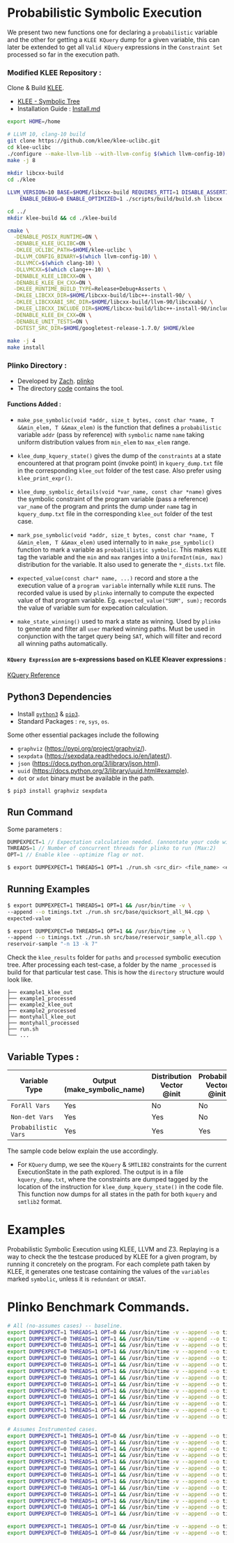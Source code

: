 # Probabilistic Symbolic Execution

We present two new functions one for declaring a `probabilistic` variable and the other for getting a `KLEE KQuery` dump
for a given variable, this can later be extended to get all `Valid KQuery` expressions in the `Constraint Set` processed so far in the execution path.

### Modified KLEE Repository :

Clone & Build [KLEE](http://klee.github.io/build-llvm9/).

- [KLEE - Symbolic Tree](https://github.com/lahiri-phdworks/klee/tree/symbolic_tree)
- Installation Guide : [Install.md](Install.md)

```bash
export HOME=/home

# LLVM 10, clang-10 build
git clone https://github.com/klee/klee-uclibc.git
cd klee-uclibc
./configure --make-llvm-lib --with-llvm-config $(which llvm-config-10) --with-cc $(which clang-10) --enable-assertions --enable-release
make -j 8
   
mkdir libcxx-build
cd ./klee

LLVM_VERSION=10 BASE=$HOME/libcxx-build REQUIRES_RTTI=1 DISABLE_ASSERTIONS=1 \
    ENABLE_DEBUG=0 ENABLE_OPTIMIZED=1 ./scripts/build/build.sh libcxx

cd ../
mkdir klee-build && cd ./klee-build

cmake \
  -DENABLE_POSIX_RUNTIME=ON \
  -DENABLE_KLEE_UCLIBC=ON \
  -DKLEE_UCLIBC_PATH=$HOME/klee-uclibc \
  -DLLVM_CONFIG_BINARY=$(which llvm-config-10) \
  -DLLVMCC=$(which clang-10) \
  -DLLVMCXX=$(which clang++-10) \
  -DENABLE_KLEE_LIBCXX=ON \
  -DENABLE_KLEE_EH_CXX=ON \
  -DKLEE_RUNTIME_BUILD_TYPE=Release+Debug+Asserts \
  -DKLEE_LIBCXX_DIR=$HOME/libcxx-build/libc++-install-90/ \
  -DKLEE_LIBCXXABI_SRC_DIR=$HOME/libcxx-build/llvm-90/libcxxabi/ \
  -DKLEE_LIBCXX_INCLUDE_DIR=$HOME/libcxx-build/libc++-install-90/include/c++/v1/ \
  -DENABLE_KLEE_EH_CXX=ON \
  -DENABLE_UNIT_TESTS=ON \
  -DGTEST_SRC_DIR=$HOME/googletest-release-1.7.0/ $HOME/klee
  
make -j 4
make install
```

### Plinko Directory :

- Developed by [Zach](https://github.com/zsusag). [plinko](https://git.justinh.su/)
- The directory [code](code/plinko/README.md) contains the tool.

#### Functions Added :

- `make_pse_symbolic(void *addr, size_t bytes, const char *name, T &&min_elem, T &&max_elem)` is the function that defines a `probabilistic` variable `addr` (pass by reference) with `symbolic` name `name` taking uniform distribution values from `min_elem` to `max_elem` range.

- `klee_dump_kquery_state()` gives the dump of the `constraints` at a state encountered at that program point (invoke point) in `kquery_dump.txt` file in the corresponding `klee_out` folder of the test case. Also prefer using `klee_print_expr()`.

- `klee_dump_symbolic_details(void *var_name, const char *name)` gives the symbolic constraint of the program variable (pass a reference) `var_name` of the program and prints the dump under `name` tag in `kquery_dump.txt` file in the corresponding `klee_out` folder of the test case.

- `mark_pse_symbolic(void *addr, size_t bytes, const char *name, T &&min_elem, T &&max_elem)` used internally to in `make_pse_symbolic()` function to mark a variable
  as `probablilistic symbolic`. This makes `KLEE` tag the variable and the `min` and `max` ranges into a `UniformInt(min, max)` distribution for the variable. It also used to generate the `*_dists.txt` file.

- `expected_value(const char* name, ...)` record and store a the execution value of a `program variable` internally while `KLEE` runs. The recorded value is used by `plinko` internally to compute the expected value of that program variable. Eg. `expected_value("SUM", sum);` records the value of variable sum for expecation calculation.

- `make_state_winning()` used to mark a state as winning. Used by `plinko` to generate and filter all `user` marked winning paths. Must be used in conjunction with the target query being `SAT`, which will filter and record all winning paths automatically.

#### `KQuery Expression` are s-expressions based on KLEE Kleaver expressions :

[KQuery Reference](https://klee.github.io/docs/kquery/)

## Python3 Dependencies

- Install [`python3`](https://www.python.org/downloads/release/python-387/) & [`pip3`](https://www.educative.io/edpresso/installing-pip3-in-ubuntu).
- Standard Packages : `re`, `sys`, `os`.

Some other essential packages include the following

- `graphviz` (https://pypi.org/project/graphviz/).
- `sexpdata` (https://sexpdata.readthedocs.io/en/latest/).
- `json` (https://docs.python.org/3/library/json.html).
- `uuid` (https://docs.python.org/3/library/uuid.html#example).
- `dot` or `xdot` binary must be available in the path.

```
$ pip3 install graphviz sexpdata
```

## Run Command

Some parameters :

```cpp
DUMPEXPECT=1 // Expectation calculation needed. (annontate your code with expected_value(const char* name, ...))
THREADS=1 // Number of concurrent threads for plinko to run (Max:2)
OPT=1 // Enable klee --optimize flag or not.
```

```bash
$ export DUMPEXPECT=1 THREADS=1 OPT=1 ./run.sh <src_dir> <file_name> <extra-args> <args-to-plinko>
```

## Running Examples

```bash
$ export DUMPEXPECT=1 THREADS=1 OPT=1 && /usr/bin/time -v \
--append --o timings.txt ./run.sh src/base/quicksort_all_N4.cpp \
expected-value
```

```bash
$ export DUMPEXPECT=0 THREADS=1 OPT=1 && /usr/bin/time -v \
--append --o timings.txt ./run.sh src/base/reservoir_sample_all.cpp \
reservoir-sample "-n 13 -k 7"
```

Check the `klee_results` folder for `paths` and `processed` symbolic execution tree.
After processing each test-case, a folder by the name `_processed` is build for that particular test case. This is how the `directory` structure would look like.

```
├── example1_klee_out
├── example1_processed
├── example2_klee_out
├── example2_processed
├── montyhall_klee_out
├── montyhall_processed
├── run.sh
└── ...
```

## Variable Types :

| Variable Type        | Output (make_symbolic_name) | Distribution Vector @init | Probability Vector @init |
| -------------------- | --------------------------- | ------------------------- | ------------------------ |
| `ForAll Vars`        | Yes                         | No                        | No                       |
| `Non-det Vars`       | Yes                         | Yes                       | No                       |
| `Probabilistic Vars` | Yes                         | Yes                       | Yes                      |

The sample code below explain the use accordingly.

- For `KQuery` dump, we see the `KQuery` & `SMTLIB2` constraints for the current ExecutionState in the path explored. The output is in a file `kquery_dump.txt`, where the constraints are dumped tagged by the location of the instruction for `klee_dump_kquery_state()` in the code file. This function now dumps for all states in the path for both `kquery` and `smtlib2` format.

# Examples

Probabilistic Symbolic Execution using KLEE, LLVM and Z3.
Replaying is a way to check the the testcase produced by KLEE for a given program, by running it concretely on the program.
For each complete path taken by KLEE, it generates one testcase containing the values of the `variables` marked `symbolic`, unless it
is `redundant` or `UNSAT`.

# Plinko Benchmark Commands.

```bash
# All (no-assumes cases) -- baseline.
export DUMPEXPECT=1 THREADS=1 OPT=0 && /usr/bin/time -v --append --o timings.txt ./run.sh src/extras/flips.cpp expected-value
export DUMPEXPECT=0 THREADS=1 OPT=1 && /usr/bin/time -v --append --o timings.txt ./run.sh src/base/montyhall_all.cpp calculate-prob
export DUMPEXPECT=0 THREADS=1 OPT=1 && /usr/bin/time -v --append --o timings.txt ./run.sh src/base/randomized_response_all.cpp calculate-prob
export DUMPEXPECT=0 THREADS=1 OPT=1 && /usr/bin/time -v --append --o timings.txt ./run.sh src/base/countminsketch_all.cpp countminsketch "-g 0.25"
export DUMPEXPECT=0 THREADS=1 OPT=1 && /usr/bin/time -v --append --o timings.txt ./run.sh src/base/freivalds_int_all.cpp freivalds "-k 1"
export DUMPEXPECT=0 THREADS=1 OPT=1 && /usr/bin/time -v --append --o timings.txt ./run.sh src/base/freivalds_multiple_int.cpp freivalds "-k 7"
export DUMPEXPECT=0 THREADS=1 OPT=1 && /usr/bin/time -v --append --o timings.txt ./run.sh src/base/bloomfilter_all.cpp bloom-filter "-e 0.39"
export DUMPEXPECT=0 THREADS=1 OPT=1 && /usr/bin/time -v --append --o timings.txt ./run.sh src/base/monotone_binary_int_all.cpp monotone-binary-search "-n 24"
export DUMPEXPECT=0 THREADS=1 OPT=1 && /usr/bin/time -v --append --o timings.txt ./run.sh src/base/reservoir_sample_v1_all.cpp reservoir-sample "-n 10 -k 4"
export DUMPEXPECT=0 THREADS=1 OPT=1 && /usr/bin/time -v --append --o timings.txt ./run.sh src/base/reservoir_sample_v2_all.cpp reservoir-sample "-n 12 -k 5"
export DUMPEXPECT=0 THREADS=1 OPT=1 && /usr/bin/time -v --append --o timings.txt ./run.sh src/base/reservoir_sample_all.cpp reservoir-sample "-n 13 -k 7"
export DUMPEXPECT=1 THREADS=1 OPT=1 && /usr/bin/time -v --append --o timings.txt ./run.sh src/base/quicksort_all_N4.cpp expected-value
export DUMPEXPECT=1 THREADS=1 OPT=1 && /usr/bin/time -v --append --o timings.txt ./run.sh src/base/quicksort_all_N5.cpp expected-value
export DUMPEXPECT=0 THREADS=1 OPT=1 && /usr/bin/time -v --append --o timings.txt ./run.sh src/base/freivalds_int_orcase.cpp freivalds "-k 1"

# Assumes Instrumented cases.
export DUMPEXPECT=1 THREADS=1 OPT=0 && /usr/bin/time -v --append --o timings_assumes.txt ./run.sh src/extras/flips_assumes.cpp expected-value
export DUMPEXPECT=0 THREADS=1 OPT=1 && /usr/bin/time -v --append --o timings_assumes.txt ./run.sh src/assumes/montyhall_assumes.cpp calculate-prob
export DUMPEXPECT=0 THREADS=1 OPT=1 && /usr/bin/time -v --append --o timings_assumes.txt ./run.sh src/assumes/randomized_response_assumes.cpp calculate-prob
export DUMPEXPECT=1 THREADS=1 OPT=1 && /usr/bin/time -v --append --o timings_assumes.txt ./run.sh src/assumes/quicksort_assumes_N4.cpp expected-value
export DUMPEXPECT=1 THREADS=1 OPT=1 && /usr/bin/time -v --append --o timings_assumes.txt ./run.sh src/assumes/quicksort_assumes_N5.cpp expected-value
export DUMPEXPECT=0 THREADS=1 OPT=1 && /usr/bin/time -v --append --o timings_assumes.txt ./run.sh src/assumes/monotone_binary_int_assumes.cpp monotone-binary-search "-n 24"
export DUMPEXPECT=0 THREADS=1 OPT=1 && /usr/bin/time -v --append --o timings_assumes.txt ./run.sh src/assumes/freivalds_int_assumes.cpp freivalds "-k 1"
export DUMPEXPECT=0 THREADS=1 OPT=1 && /usr/bin/time -v --append --o timings_assumes.txt ./run.sh src/assumes/freivalds_multiple_int_assumes.cpp freivalds "-k 7"
export DUMPEXPECT=0 THREADS=1 OPT=1 && /usr/bin/time -v --append --o timings_assumes.txt ./run.sh src/assumes/reservoir_sample_v1_assumes.cpp reservoir-sample "-n 10 -k 4"
export DUMPEXPECT=0 THREADS=1 OPT=1 && /usr/bin/time -v --append --o timings_assumes.txt ./run.sh src/assumes/reservoir_sample_v2_assumes.cpp reservoir-sample "-n 12 -k 5"
export DUMPEXPECT=0 THREADS=1 OPT=1 && /usr/bin/time -v --append --o timings_assumes.txt ./run.sh src/assumes/reservoir_sample_assumes.cpp reservoir-sample "-n 13 -k 7"
export DUMPEXPECT=0 THREADS=1 OPT=1 && /usr/bin/time -v --append --o timings_assumes.txt ./run.sh src/assumes/bloomfilter_assumes.cpp bloom-filter "-e 0.39"
export DUMPEXPECT=0 THREADS=1 OPT=1 && /usr/bin/time -v --append --o timings_assumes.txt ./run.sh src/assumes/freivalds_int_orcase_assumes.cpp freivalds "-k 1"

export DUMPEXPECT=1 THREADS=1 OPT=0 && /usr/bin/time -v --append --o timings_assumes.txt ./run.sh src/extras/flips_assumes.cpp expected-value
export DUMPEXPECT=0 THREADS=1 OPT=0 && /usr/bin/time -v --append --o timings_assumes.txt ./run.sh src/extras/flips_assumes.cpp calculate-prob
```
